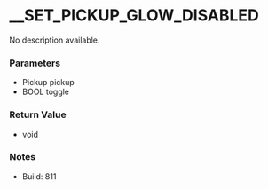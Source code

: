 # __SET_PICKUP_GLOW_DISABLED

No description available.

### Parameters
* Pickup pickup
* BOOL toggle

### Return Value
* void

### Notes
* Build: 811

